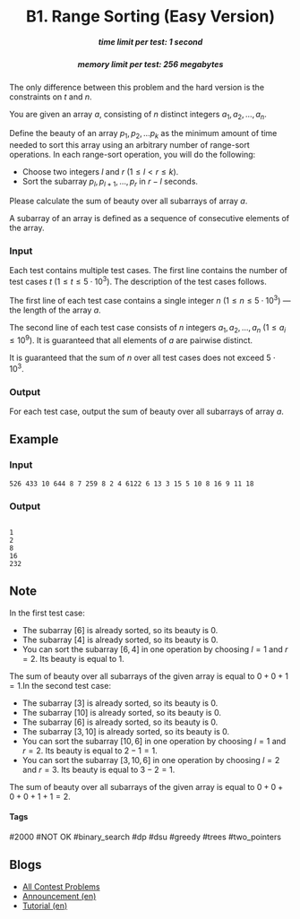 <h1 style='text-align: center;'> B1. Range Sorting (Easy Version)</h1>

<h5 style='text-align: center;'>time limit per test: 1 second</h5>
<h5 style='text-align: center;'>memory limit per test: 256 megabytes</h5>

The only difference between this problem and the hard version is the constraints on $t$ and $n$.

You are given an array $a$, consisting of $n$ distinct integers $a_1, a_2, \ldots, a_n$. 

Define the beauty of an array $p_1, p_2, \ldots p_k$ as the minimum amount of time needed to sort this array using an arbitrary number of range-sort operations. In each range-sort operation, you will do the following: 

* Choose two integers $l$ and $r$ ($1 \le l < r \le k$).
* Sort the subarray $p_l, p_{l + 1}, \ldots, p_r$ in $r - l$ seconds.

Please calculate the sum of beauty over all subarrays of array $a$.

A subarray of an array is defined as a sequence of consecutive elements of the array.

### Input

Each test contains multiple test cases. The first line contains the number of test cases $t$ ($1 \le t \le 5 \cdot 10^3$). The description of the test cases follows.

The first line of each test case contains a single integer $n$ ($1 \le n \le 5 \cdot 10^3$) — the length of the array $a$.

The second line of each test case consists of $n$ integers $a_1,a_2,\ldots, a_n$ ($1\le a_i\le 10^9$). It is guaranteed that all elements of $a$ are pairwise distinct.

It is guaranteed that the sum of $n$ over all test cases does not exceed $5 \cdot 10^3$.

### Output

For each test case, output the sum of beauty over all subarrays of array $a$.

## Example

### Input


```text
526 433 10 644 8 7 259 8 2 4 6122 6 13 3 15 5 10 8 16 9 11 18
```
### Output

```text

1
2
8
16
232

```
## Note

In the first test case: 

* The subarray $[6]$ is already sorted, so its beauty is $0$.
* The subarray $[4]$ is already sorted, so its beauty is $0$.
* You can sort the subarray $[6, 4]$ in one operation by choosing $l = 1$ and $r = 2$. Its beauty is equal to $1$.

 The sum of beauty over all subarrays of the given array is equal to $0 + 0 + 1 = 1$.In the second test case: 

* The subarray $[3]$ is already sorted, so its beauty is $0$.
* The subarray $[10]$ is already sorted, so its beauty is $0$.
* The subarray $[6]$ is already sorted, so its beauty is $0$.
* The subarray $[3, 10]$ is already sorted, so its beauty is $0$.
* You can sort the subarray $[10, 6]$ in one operation by choosing $l = 1$ and $r = 2$. Its beauty is equal to $2 - 1 = 1$.
* You can sort the subarray $[3, 10, 6]$ in one operation by choosing $l = 2$ and $r = 3$. Its beauty is equal to $3 - 2 = 1$.

 The sum of beauty over all subarrays of the given array is equal to $0 + 0 + 0 + 0 + 1 + 1 = 2$.

#### Tags 

#2000 #NOT OK #binary_search #dp #dsu #greedy #trees #two_pointers 

## Blogs
- [All Contest Problems](../Codeforces_Round_873_(Div._1).md)
- [Announcement (en)](../blogs/Announcement_(en).md)
- [Tutorial (en)](../blogs/Tutorial_(en).md)
